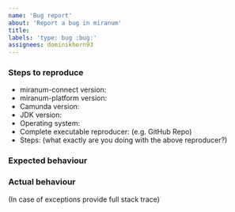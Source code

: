```yaml
---
name: 'Bug report'
about: 'Report a bug in miranum'
title:
labels: 'type: bug :bug:'
assignees: dominikhorn93
---
```


### Steps to reproduce

* miranum-connect version:
* miranum-platform version:
* Camunda version:
* JDK version:
* Operating system:
* Complete executable reproducer: (e.g. GitHub Repo)
* Steps: (what exactly are you doing with the above reproducer?)

### Expected behaviour

### Actual behaviour

(In case of exceptions provide full stack trace)
